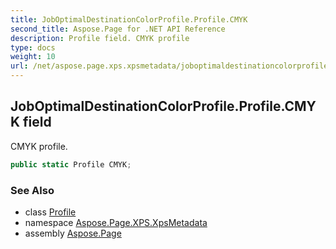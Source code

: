 ```yaml
---
title: JobOptimalDestinationColorProfile.Profile.CMYK
second_title: Aspose.Page for .NET API Reference
description: Profile field. CMYK profile
type: docs
weight: 10
url: /net/aspose.page.xps.xpsmetadata/joboptimaldestinationcolorprofile.profile/cmyk/
---
```

## JobOptimalDestinationColorProfile.Profile.CMYK field

CMYK profile.

```csharp
public static Profile CMYK;
```

### See Also

* class [Profile](../)
* namespace [Aspose.Page.XPS.XpsMetadata](../../joboptimaldestinationcolorprofile.profile/)
* assembly [Aspose.Page](../../../)


